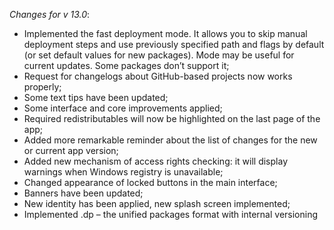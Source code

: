_Changes for v 13.0_:
- Implemented the fast deployment mode. It allows you to skip manual deployment steps and use previously specified path and flags by default (or set default values for new packages). Mode may be useful for current updates. Some packages don’t support it;
- Request for changelogs about GitHub-based projects now works properly;
- Some text tips have been updated;
- Some interface and core improvements applied;
- Required redistributables will now be highlighted on the last page of the app;
- Added more remarkable reminder about the list of changes for the new or current app version;
- Added new mechanism of access rights checking: it will display warnings when Windows registry is unavailable;
- Changed appearance of locked buttons in the main interface;
- Banners have been updated;
- New identity has been applied, new splash screen implemented;
- Implemented .dp – the unified packages format with internal versioning
